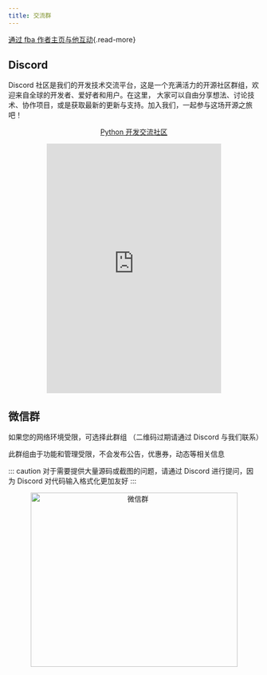 ```yaml
---
title: 交流群
---
```


[通过 fba 作者主页与他互动](https://wu-clan.github.io/homepage/){.read-more}

## Discord

Discord 社区是我们的开发技术交流平台，这是一个充满活力的开源社区群组，欢迎来自全球的开发者、爱好者和用户。在这里，
大家可以自由分享想法、讨论技术、协作项目，或是获取最新的更新与支持。加入我们，一起参与这场开源之旅吧！

<div align="center">
  <p><a href="https://discord.com/invite/yNN3wTbVAC">Python 开发交流社区</a></p>
  <iframe src="https://discord.com/widget?id=1185035164577972344&theme=light" width="350" height="500" allowtransparency="true" frameborder="0" sandbox="allow-popups allow-popups-to-escape-sandbox allow-same-origin allow-scripts"></iframe>
</div>

## 微信群

如果您的网络环境受限，可选择此群组 （二维码过期请通过 Discord 与我们联系）

此群组由于功能和管理受限，不会发布公告，优惠券，动态等相关信息

::: caution
对于需要提供大量源码或截图的问题，请通过 Discord 进行提问，因为 Discord 对代码输入格式化更加友好
:::

<div align="center">
  <img height="349" width="415" src="https://wu-clan.github.io/picx-images-hosting/fba_wx.jpg" alt="微信群">
</div>
